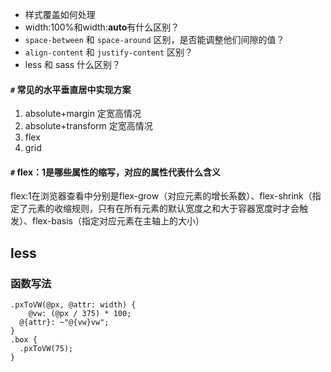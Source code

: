 - 样式覆盖如何处理
- width:100%和width:**auto**有什么区别？
- `space-between` 和 `space-around` 区别，是否能调整他们间隙的值？
- `align-content` 和 `justify-content` 区别？
- less 和 sass 什么区别？



#### `#` 常见的水平垂直居中实现方案

1. absolute+margin 定宽高情况
2. absolute+transform 定宽高情况
3. flex
4. grid



#### `#` flex：1是哪些属性的缩写，对应的属性代表什么含义

flex:1在浏览器查看中分别是flex-grow（对应元素的增长系数）、flex-shrink（指定了元素的收缩规则，只有在所有元素的默认宽度之和大于容器宽度时才会触发）、flex-basis（指定对应元素在主轴上的大小）







## less

### 函数写法

```less
.pxToVW(@px, @attr: width) {
	@vw: (@px / 375) * 100;
  @{attr}: ~"@{vw}vw";
}
.box {
  .pxToVW(75);
}

```

